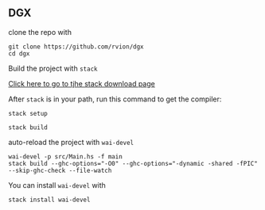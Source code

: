 ## DGX


clone the repo with 

```shell
git clone https://github.com/rvion/dgx
cd dgx

```

Build the project with `stack`

[Click here to go to tjhe stack download page](https://www.stackage.org/stack)

After `stack` is in your path, run this command to get the compiler:

```
stack setup

```

```shell
stack build

```

auto-reload the project with `wai-devel`

```shell
wai-devel -p src/Main.hs -f main
stack build --ghc-options="-O0" --ghc-options="-dynamic -shared -fPIC" --skip-ghc-check --file-watch
```

You can install `wai-devel` with

```shell
stack install wai-devel
```